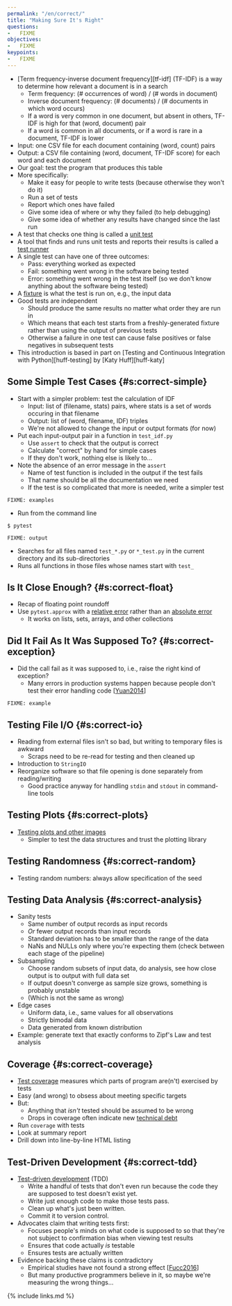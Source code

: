 ```yaml
---
permalink: "/en/correct/"
title: "Making Sure It's Right"
questions:
-   FIXME
objectives:
-   FIXME
keypoints:
-   FIXME
---
```


-   [Term frequency-inverse document frequency][tf-idf] (TF-IDF) is a way to determine how relevant a document is in a search
    -   Term frequency: (# occurrences of word) / (# words in document)
    -   Inverse document frequency: (# documents) / (# documents in which word occurs)
    -   If a word is very common in one document, but absent in others, TF-IDF is high for that (word, document) pair
    -   If a word is common in all documents, or if a word is rare in a document, TF-IDF is lower
-   Input: one CSV file for each document containing (word, count) pairs
-   Output: a CSV file containing (word, document, TF-IDF score) for each word and each document
-   Our goal: test the program that produces this table
-   More specifically:
    -   Make it easy for people to write tests (because otherwise they won't do it)
    -   Run a set of tests
    -   Report which ones have failed
    -   Give some idea of where or why they failed (to help debugging)
    -   Give some idea of whether any results have changed since the last run
-   A test that checks one thing is called a [unit test](#g:unit-test)
-   A tool that finds and runs unit tests and reports their results is called a [test runner](#g:test-runner)
-   A single test can have one of three outcomes:
    -   Pass: everything worked as expected
    -   Fail: something went wrong in the software being tested
    -   Error: something went wrong in the test itself (so we don't know anything about the software being tested)
-   A [fixture](#g:fixture) is what the test is run on, e.g., the input data
-   Good tests are independent
    -   Should produce the same results no matter what order they are run in
    -   Which means that each test starts from a freshly-generated fixture rather than using the output of previous tests
    -   Otherwise a failure in one test can cause false positives or false negatives in subsequent tests
-   This introduction is based in part on [Testing and Continuous Integration with Python][huff-testing] by [Katy Huff][huff-katy]

## Some Simple Test Cases {#s:correct-simple}

-   Start with a simpler problem: test the calculation of IDF
    -   Input: list of (filename, stats) pairs, where stats is a set of words occuring in that filename
    -   Output: list of (word, filename, IDF) triples
    -   We're not allowed to change the input or output formats (for now)
-   Put each input-output pair in a function in `test_idf.py`
    -   Use `assert` to check that the output is correct
    -   Calculate "correct" by hand for simple cases
    -   If they don't work, nothing else is likely to...
-   Note the absence of an error message in the `assert`
    -   Name of test function is included in the output if the test fails
    -   That name should be all the documentation we need
    -   If the test is so complicated that more is needed, write a simpler test

```
FIXME: examples
```

-   Run from the command line

```
$ pytest
```
```
FIXME: output
```

-   Searches for all files named `test_*.py` or `*_test.py` in the current directory and its sub-directories
-   Runs all functions in those files whose names start with `test_`

## Is It Close Enough? {#s:correct-float}

-   Recap of floating point roundoff
-   Use `pytest.approx` with a [relative error](#g:relative-error) rather than an [absolute error](#g:absolute-error)
    -   It works on lists, sets, arrays, and other collections

## Did It Fail As It Was Supposed To? {#s:correct-exception}

-   Did the call fail as it was supposed to, i.e., raise the right kind of exception?
    -   Many errors in production systems happen because people don't test their error handling code [[Yuan2014](#CITE)]

```
FIXME: example
```

## Testing File I/O {#s:correct-io}

-   Reading from external files isn't so bad, but writing to temporary files is awkward
    -   Scraps need to be re-read for testing and then cleaned up
-   Introduction to `StringIO`
-   Reorganize software so that file opening is done separately from reading/writing
    -   Good practice anyway for handling `stdin` and `stdout` in command-line tools

## Testing Plots {#s:correct-plots}

-   [Testing plots and other images](https://github.com/matplotlib/pytest-mpl)
    -   Simpler to test the data structures and trust the plotting library

## Testing Randomness {#s:correct-random}

-   Testing random numbers: always allow specification of the seed

## Testing Data Analysis {#s:correct-analysis}

-   Sanity tests
    -   Same number of output records as input records
    -   *Or* fewer output records than input records
    -   Standard deviation has to be smaller than the range of the data
    -   NaNs and NULLs only where you're expecting them (check between each stage of the pipeline)
-   Subsampling
    -   Choose random subsets of input data, do analysis, see how close output is to output with full data set
    -   If output doesn't converge as sample size grows, something is probably unstable
    -   (Which is not the same as wrong)
-   Edge cases
    -   Uniform data, i.e., same values for all observations
    -   Strictly bimodal data
    -   Data generated from known distribution
-   Example: generate text that exactly conforms to Zipf's Law and test analysis

## Coverage {#s:correct-coverage}

-   [Test coverage](#g:test-coverage) measures which parts of program are(n't) exercised by tests
-   Easy (and wrong) to obsess about meeting specific targets
-   But:
    -   Anything that *isn't* tested should be assumed to be wrong
    -   Drops in coverage often indicate new [technical debt](#g:technical-debt)
-   Run `coverage` with tests
-   Look at summary report
-   Drill down into line-by-line HTML listing

## Test-Driven Development {#s:correct-tdd}

-   [Test-driven development](#g:tdd) (TDD)
    -   Write a handful of tests that don't even run because the code they
        are supposed to test doesn't exist yet.
    -   Write just enough code to make those tests pass.
    -   Clean up what's just been written.
    -   Commit it to version control.
-   Advocates claim that writing tests first:
    -   Focuses people's minds on what code is supposed to
        so that they're not subject to confirmation bias when viewing test results
    -   Ensures that code actually *is* testable
    -   Ensures tests are actually written
-   Evidence backing these claims is contradictory
    -   Empirical studies have not found a strong effect [[Fucc2016](#CITE)]
    -   But many productive programmers believe in it, so maybe we're measuring the wrong things...

{% include links.md %}
